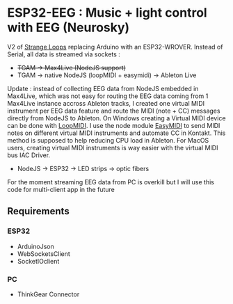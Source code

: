# ESP32-EEG : Music + light control with EEG (Neurosky)
V2 of [Strange Loops](https://camps.aptaracorp.com/ACM_PMS/PMS/ACM/TEI23/76/6383df6f-7aeb-11ed-a76e-16bb50361d1f/OUT/tei23-76.html) replacing Arduino with an ESP32-WROVER. 
Instead of Serial, all data is streamed via sockets :
* ~~TGAM -> Max4Live (NodeJS support)~~ 
* TGAM -> native NodeJS (loopMIDI + easymidi) -> Ableton Live

Update : instead of collecting EEG data from NodeJS embedded in Max4Live, which was not easy for routing the EEG data coming from 1 Max4Live instance accross Ableton tracks, I created one virtual MIDI instrument per EEG data feature and route the MIDI (note + CC) messages directly from NodeJS to Ableton. 
On Windows creating a Virtual MIDI device can be done with [LoopMIDI](http://www.tobias-erichsen.de/software/loopmidi.html). I use the node module [EasyMIDI](https://github.com/dinchak/node-easymidi) to send MIDI notes on different virtual MIDI instruments and automate CC in Kontakt. This method is supposed to help reducing CPU load in Ableton. For MacOS users, creating virtual MIDI instruments is way easier with the virtual MIDI bus IAC Driver. 

* NodeJS -> ESP32 -> LED strips -> optic fibers

For the moment streaming EEG data from PC is overkill but I will use this code for multi-client app in the future 

## Requirements
### ESP32
* ArduinoJson
* WebSocketsClient
* SocketIOclient
### PC
* ThinkGear Connector
